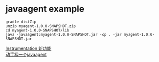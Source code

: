 # javaagent example

```shell
gradle distZip
unzip myagent-1.0.0-SNAPSHOT.zip
cd myagent-1.0.0-SNAPSHOT/lib
java -javaagent:myagent-1.0.0-SNAPSHOT.jar -cp . -jar myagent-1.0.0-SNAPSHOT.jar
```

[Instrumentation 新功能](https://www.ibm.com/developerworks/cn/java/j-lo-jse61/index.html)
<br/>
[动手写一个javaagent](https://www.jianshu.com/p/1ca23d884e7f)
